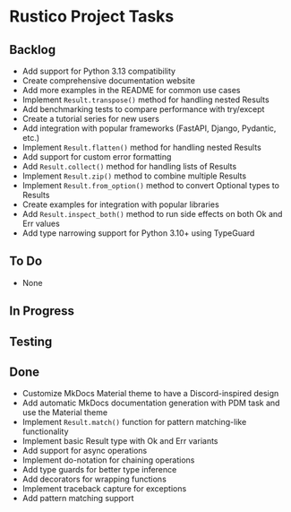 # Rustico Project Tasks

## Backlog

- Add support for Python 3.13 compatibility
- Create comprehensive documentation website
- Add more examples in the README for common use cases
- Implement `Result.transpose()` method for handling nested Results
- Add benchmarking tests to compare performance with try/except
- Create a tutorial series for new users
- Add integration with popular frameworks (FastAPI, Django, Pydantic, etc.)
- Implement `Result.flatten()` method for handling nested Results
- Add support for custom error formatting
- Add `Result.collect()` method for handling lists of Results
- Implement `Result.zip()` method to combine multiple Results
- Implement `Result.from_option()` method to convert Optional types to Results
- Create examples for integration with popular libraries
- Add `Result.inspect_both()` method to run side effects on both Ok and Err values
- Add type narrowing support for Python 3.10+ using TypeGuard

## To Do

- None

## In Progress

## Testing

## Done

- Customize MkDocs Material theme to have a Discord-inspired design
- Add automatic MkDocs documentation generation with PDM task and use the Material theme
- Implement `Result.match()` function for pattern matching-like functionality
- Implement basic Result type with Ok and Err variants
- Add support for async operations
- Implement do-notation for chaining operations
- Add type guards for better type inference
- Add decorators for wrapping functions
- Implement traceback capture for exceptions
- Add pattern matching support
